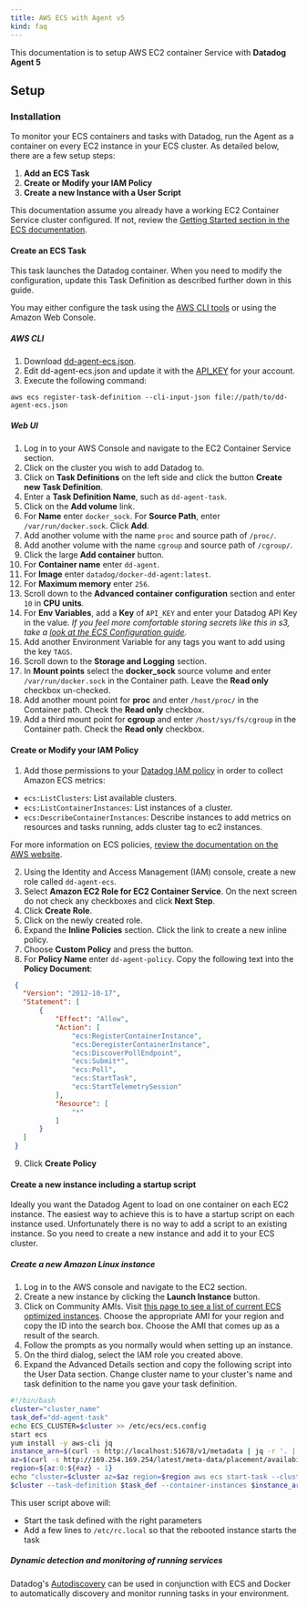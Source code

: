```yaml
---
title: AWS ECS with Agent v5
kind: faq
---
```



<div class="alert alert-warning">
This documentation is to setup AWS EC2 container Service with <strong>Datadog Agent 5</strong>
</div>

## Setup
### Installation
To monitor your ECS containers and tasks with Datadog, run the Agent as a container on every EC2 instance in your ECS cluster. As detailed below, there are a few setup steps:

1. **Add an ECS Task**
2. **Create or Modify your IAM Policy**
3. **Create a new Instance with a User Script**

This documentation assume you already have a working EC2 Container Service cluster configured. If not, review the [Getting Started section in the ECS documentation][1].

#### Create an ECS Task

This task launches the Datadog container. When you need to modify the configuration, update this Task Definition as described further down in this guide.

You may either configure the task using the [AWS CLI tools][2] or using the Amazon Web Console.

##### AWS CLI

1. Download [dd-agent-ecs.json][3].
1. Edit dd-agent-ecs.json and update it with the [API_KEY][4] for your account.
1. Execute the following command:
```
aws ecs register-task-definition --cli-input-json file://path/to/dd-agent-ecs.json
```

##### Web UI

1. Log in to your AWS Console and navigate to the EC2 Container Service section.
2. Click on the cluster you wish to add Datadog to.
3. Click on **Task Definitions** on the left side and click the button **Create new Task Definition**.
4. Enter a **Task Definition Name**, such as ```dd-agent-task```.
5. Click on the **Add volume** link.
6. For **Name** enter ```docker_sock```. For **Source Path**, enter ```/var/run/docker.sock```. Click **Add**.
7. Add another volume with the name ```proc``` and source path of ```/proc/```.
8. Add another volume with the name ```cgroup``` and source path of ```/cgroup/```.
9. Click the large **Add container** button.
10. For **Container name** enter ```dd-agent```.
11. For **Image** enter ```datadog/docker-dd-agent:latest```.
12. For **Maximum memory** enter ```256```.
13. Scroll down to the **Advanced container configuration** section and enter ```10``` in **CPU units**.
14. For **Env Variables**, add a **Key** of ```API_KEY``` and enter your Datadog API Key in the value. *If you feel more comfortable storing secrets like this in s3, take a [look at the ECS Configuration guide][5].*
15. Add another Environment Variable for any tags you want to add using the key ```TAGS```.
16. Scroll down to the **Storage and Logging** section.
17. In **Mount points** select the **docker_sock** source volume and enter ```/var/run/docker.sock``` in the Container path. Leave the **Read only** checkbox un-checked.
18. Add another mount point for **proc** and enter ```/host/proc/``` in the Container path. Check the **Read only** checkbox.
19. Add a third mount point for **cgroup** and enter ```/host/sys/fs/cgroup``` in the Container path. Check the **Read only** checkbox.

#### Create or Modify your IAM Policy

1. Add those permissions to your [Datadog IAM policy][6] in order to collect Amazon ECS metrics: 

  * `ecs:ListClusters`: List available clusters.
  * `ecs:ListContainerInstances`: List instances of a cluster.
  * `ecs:DescribeContainerInstances`: Describe instances to add metrics on resources and tasks running, adds cluster tag to ec2 instances.

  For more information on ECS policies, [review the documentation on the AWS website][7].


2. Using the Identity and Access Management (IAM) console, create a new role called ```dd-agent-ecs```.
3. Select **Amazon EC2 Role for EC2 Container Service**. On the next screen do not check any checkboxes and click **Next Step**.
4. Click **Create Role**.
5. Click on the newly created role.
6. Expand the **Inline Policies** section. Click the link to create a new inline policy.
7. Choose **Custom Policy** and press the button.
8. For **Policy Name** enter ```dd-agent-policy```. Copy the following text into the **Policy Document**:
  
  ```json
   {
     "Version": "2012-10-17",
     "Statement": [
         {
             "Effect": "Allow",
             "Action": [
                 "ecs:RegisterContainerInstance",
                 "ecs:DeregisterContainerInstance",
                 "ecs:DiscoverPollEndpoint",
                 "ecs:Submit*",
                 "ecs:Poll",
                 "ecs:StartTask",
                 "ecs:StartTelemetrySession"
             ],
             "Resource": [
                 "*"
             ]
         }
     ]
   }
  ```

9. Click **Create Policy**

#### Create a new instance including a startup script

Ideally you want the Datadog Agent to load on one container on each EC2 instance. The easiest way to achieve this is to have a startup script on each instance used. Unfortunately there is no way to add a script to an existing instance. So you need to create a new instance and add it to your ECS cluster.

##### Create a new Amazon Linux instance

1. Log in to the AWS console and navigate to the EC2 section.
2. Create a new instance by clicking the **Launch Instance** button.
3. Click on Community AMIs. Visit [this page to see a list of current ECS optimized instances][8]. Choose the appropriate AMI for your region and copy the ID into the search box. Choose the AMI that comes up as a result of the  search.
4. Follow the prompts as you normally would when setting up an instance.
5. On the third dialog, select the IAM role you created above.
6. Expand the Advanced Details section and copy the following script into the User Data section. Change cluster name to your cluster's name and task definition to the name you gave your task definition.

```bash
#!/bin/bash
cluster="cluster_name"
task_def="dd-agent-task"
echo ECS_CLUSTER=$cluster >> /etc/ecs/ecs.config
start ecs
yum install -y aws-cli jq
instance_arn=$(curl -s http://localhost:51678/v1/metadata | jq -r '. | .ContainerInstanceArn' | awk -F/ '{print $NF}' )
az=$(curl -s http://169.254.169.254/latest/meta-data/placement/availability-zone)
region=${az:0:${#az} - 1}
echo "cluster=$cluster az=$az region=$region aws ecs start-task --cluster \
$cluster --task-definition $task_def --container-instances $instance_arn --region $region" >> /etc/rc.local
```

This user script above will:
  * Start the task defined with the right parameters
  * Add a few lines to `/etc/rc.local` so that the rebooted instance starts the task

##### Dynamic detection and monitoring of running services

Datadog's <a href="https://docs.datadoghq.com/agent/autodiscovery/">Autodiscovery</a> can be used in conjunction with ECS and Docker to automatically discovery and monitor running tasks in your environment.


[1]: http://docs.aws.amazon.com/AmazonECS/latest/developerguide/ECS_GetStarted.html
[2]: https://aws.amazon.com/cli/
[3]: /json/dd-agent-ecs.json
[4]: https://app.datadoghq.com/account/settings#api
[5]: http://docs.aws.amazon.com/AmazonECS/latest/developerguide/ecs-agent-config.html#ecs-config-s3
[6]: https://docs.datadoghq.com/integrations/amazon_web_services/#installation
[7]: https://docs.aws.amazon.com/IAM/latest/UserGuide/list_ecs.html
[8]: http://docs.aws.amazon.com/AmazonECS/latest/developerguide/launch_container_instance.html
